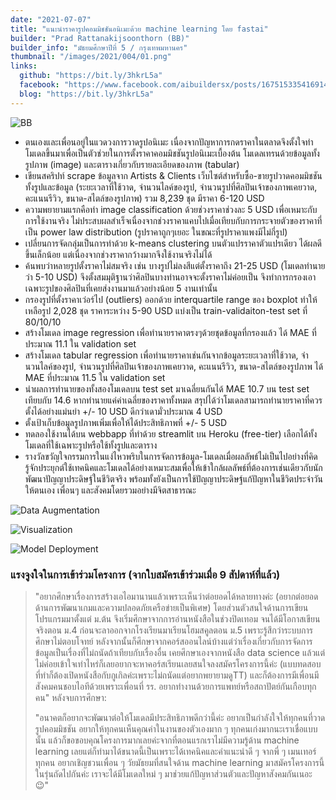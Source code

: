 ```yaml
---
date: "2021-07-07"
title: "แนะนำราคารูปคอมมิชชันอนิเมะด้วย machine learning โดย fastai"
builder: "Prad Rattanakijsoonthorn (BB)"
builder_info: "มัธยมศึกษาปีที่ 5 / กรุงเทพมหานคร"
thumbnail: "/images/2021/004/01.png"
links:
  github: "https://bit.ly/3hkrL5a"
  facebook: "https://www.facebook.com/aibuildersx/posts/167515335416914"
  blog: "https://bit.ly/3hkrL5a"
---
```


![BB](images/2021/004/01.png)

- ตนเองและเพื่อนอยู่ในแวดวงการวาดรูปอนิเมะ เนื่องจากปัญหาการกดราคาในตลาดจึงตั้งใจทำโมเดลขึ้นมาเพื่อเป็นตัวช่วยในการตั้งราคาคอมมิชชันรูปอนิเมะเบื้องต้น โมเดลเทรนด้วยข้อมูลทั้งรูปภาพ (image) และตารางเกี่ยวกับรายละเอียดของภาพ (tabular)
- เขียนสคริปท์ scrape ข้อมูลจาก Artists & Clients เว็บไซต์สำหรับซื้อ-ขายรูปวาดคอมมิชชันทั้งรูปและข้อมูล (ระยะเวลาที่ใช้วาด, จำนวนไลค์ของรูป, จำนวนรูปที่ศิลปินเจ้าของภาพเคยวาด, คะแนนรีวิว, ขนาด-สไตล์ของรูปภาพ) รวม 8,239 ชุด มีราคา 6-120 USD
- ความพยายามแรกคือทำ image classification ด้วยช่วงราคาช่วงละ 5 USD เพื่อเหมาะกับการใช้งานจริง ไม่ประสบผลสำเร็จเนื่องจากช่วงราคาแคบไปเมื่อเทียบกับการกระจายตัวของราคาที่เป็น power law distribution (รูปราคาถูกๆเยอะ ในขณะที่รูปราคาแพงมีไม่กี่รูป)
- เปลี่ยนการจัดกลุ่มเป็นการทำด้วย k-means clustering บนตัวแปรราคาตัวแปรเดียว ได้ผลดีขึ้นเล็กน้อย แต่เนื่องจากช่วงราคากว้างมากจึงใช้งานจริงไม่ได้
- ค้นพบว่าหลายรูปตั้งราคาไม่สมจริง เช่น บางรูปไม่ลงสีแต่ตั้งราคาถึง 21-25 USD (โมเดลทำนายว่า 5-10 USD) จึงตั้งสมมุติฐานว่าศิลปินบางท่านอาจจะตั้งราคาไม่ค่อยเป็น จึงทำการกรองเอาเฉพาะรูปของศิลปินที่เคยส่งงานมาแล้วอย่างน้อย 5 งานเท่านั้น
- กรองรูปที่ตั้งราคาเว่อร์ไป (outliers) ออกด้วย interquartile range ของ boxplot ทำให้เหลือรูป 2,028 ชุด ราคาระหว่าง 5-90 USD แบ่งเป็น train-validaiton-test set ที่ 80/10/10
- สร้างโมเดล image regression เพื่อทำนายราคาตรงๆด้วยชุดข้อมูลที่กรองแล้ว ได้ MAE ที่ประมาณ 11.1 ใน validation set
- สร้างโมเดล tabular regression เพื่อทำนายราคาเช่นกันจากข้อมูลระยะเวลาที่ใช้วาด, จำนวนไลค์ของรูป, จำนวนรูปที่ศิลปินเจ้าของภาพเคยวาด, คะแนนรีวิว, ขนาด-สไตล์ของรูปภาพ ได้ MAE ที่ประมาณ 11.5 ใน validation set
- นำผลการทำนายของทั้งสองโมเดลบน test set มาเฉลี่ยนกันได้ MAE 10.7 บน test set เทียบกับ 14.6 หากทำนายแค่ค่าเฉลี่ยของราคาทั้งหมด สรุปได้ว่าโมเดลสามารถทำนายราคาที่ควรตั้งได้อย่างแม่นยำ +/- 10 USD ดีกว่าเดามั่วประมาณ 4 USD
- ตั้งเป้าเก็บข้อมูลรูปภาพเพิ่มเพื่อให้ได้ประสิทธิภาพที่ +/- 5 USD
- ทดลองใช้งานได้บน webbapp ที่ทำด้วย streamlit บน Heroku (free-tier) เลือกได้ทั้งโมเดลที่ใช้เฉพาะรูปหรือใช้ทั้งรูปและตาราง
- รางวัลขวัญใจกรรมการในแง่ไหวพริบในการจัดการข้อมูล-โมเดลเมื่อผลลัพธ์ไม่เป็นไปอย่างที่คิด รู้จักประยุกต์ใช้เทคนิคและโมเดลได้อย่างเหมาะสมเพื่อให้เข้าใกล้ผลลัพธ์ที่ต้องการเช่นเดียวกับนักพัฒนาปัญญาประดิษฐ์ในชีวิตจริง พร้อมทั้งยังเป็นการใช้ปัญญาประดิษฐ์แก้ปัญหาในชีวิตประจำวันให้ตนเอง เพื่อนๆ และสังคมโดยรวมอย่างมีจิตสาธารณะ

![Data Augmentation](images/2021/004/02.png)


![Visualization](images/2021/004/03.png)


![Model Deployment](images/2021/004/04.png)


### แรงจูงใจในการเข้าร่วมโครงการ (จากใบสมัครเข้าร่วมเมื่อ 9 สัปดาห์ที่แล้ว)

>"อยากศึกษาเรื่องการสร้างเอไอมานานแล้วเพราะเห็นว่าต่อยอดได้หลายทางค่ะ (อยากต่อยอดด้านการพัฒนาเกมและความปลอดภัยเครือข่ายเป็นพิเศษ) โดยส่วนตัวสนใจด้านการเขียนโปรแกรมมาตั้งแต่ ม.ต้น จึงเริ่มศึกษาจากการอ่านหนังสือในช่วงปิดเทอม จนได้มีโอกาสเขียนจริงตอน ม.4 ก่อนจะลาออกจากโรงเรียนมาเรียนโฮมสคูลตอน ม.5 เพราะรู้สึกว่าระบบการศึกษาไม่ตอบโจทย์ หลังจากนั้นก็ศึกษาจากคอร์สออนไลน์บ้างแต่ว่าเรื่องเกี่ยวกับการจัดการข้อมูลเป็นเรื่องที่ไม่ถนัดถ้าเทียบกับเรื่องอื่น เคยศึกษาเองจากหนังสือ data science แล้วแต่ไม่ค่อยเข้าใจเท่าไหร่ก็เลยอยากจะหาคอร์สเรียนเลยสนใจลงสมัครโครงการนี้ค่ะ (แบบทดสอบที่ทำก็ต้องเปิดหนังสือกับกูเกิลค่ะเพราะไม่ถนัดแต่อยากพยายามดูTT) และก็ต้องการมีเพื่อนมีสังคมคนชอบไอทีด้วยเพราะเพื่อนที่ รร. อยากทำงานด้วยการแพทย์หรือสถาปัตย์กันเกือบทุกคน"
>หลังจบการศึกษา:
>
>"อนาคตก็อยากจะพัฒนาต่อให้โมเดลมีประสิทธิภาพดีกว่านี้ค่ะ อยากเป็นกำลังใจให้ทุกคนที่วาดรูปคอมมิชชัน อยากให้ทุกคนเห็นคุณค่าในงานของตัวเองมาก ๆ ทุกคนเก่งมากนะเราเชื่อแบบนั้น แล้วก็ขอขอบคุณโครงการมากเลยค่ะจากที่ตอนแรกเราไม่มีความรู้ด้าน machine learning เลยแต่ก็ทำมาได้ขนาดนี้เป็นเพราะได้เทคนิคและคำแนะนำดี ๆ จากพี่ ๆ เมนเทอร์ทุกคน อยากเชิญชวนเพื่อน ๆ วัยมัธยมที่สนใจด้าน machine learning มาสมัครโครงการนี้ในรุ่นถัดไปกันค่ะ เราจะได้มีโมเดลใหม่ ๆ มาช่วยแก้ปัญหาส่วนตัวและปัญหาสังคมกันเนอะ😉"